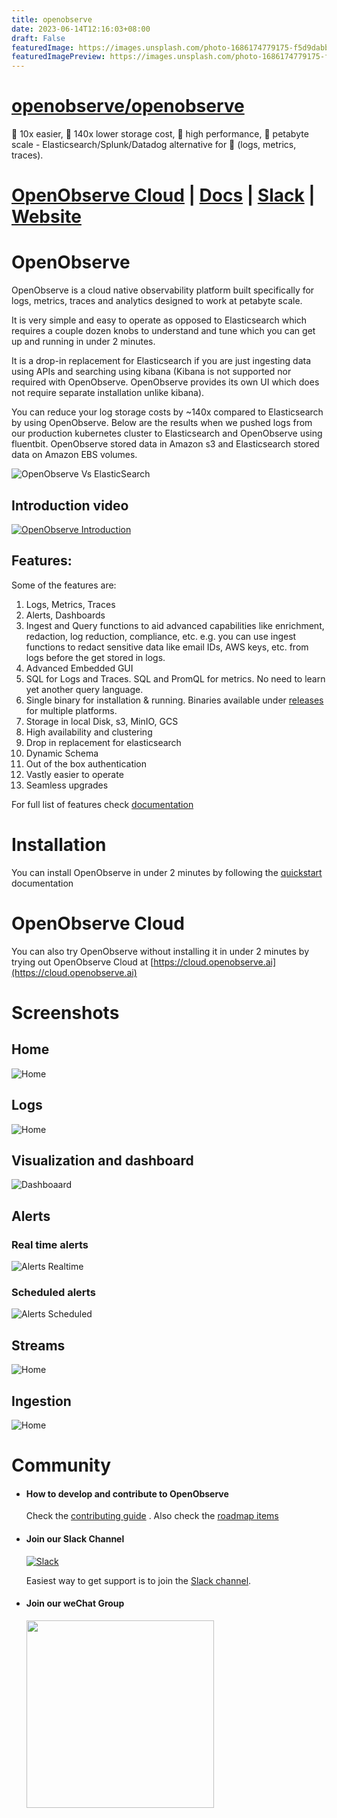 ```yaml
---
title: openobserve
date: 2023-06-14T12:16:03+08:00
draft: False
featuredImage: https://images.unsplash.com/photo-1686174779175-f5d9dabb3eb3?ixid=M3w0NjAwMjJ8MHwxfHJhbmRvbXx8fHx8fHx8fDE2ODY3MTYxMDl8&ixlib=rb-4.0.3
featuredImagePreview: https://images.unsplash.com/photo-1686174779175-f5d9dabb3eb3?ixid=M3w0NjAwMjJ8MHwxfHJhbmRvbXx8fHx8fHx8fDE2ODY3MTYxMDl8&ixlib=rb-4.0.3
---
```


# [openobserve/openobserve](https://github.com/openobserve/openobserve)

🚀 10x easier, 🚀 140x lower storage cost, 🚀 high performance, 🚀 petabyte scale - Elasticsearch/Splunk/Datadog alternative for 🚀 (logs, metrics, traces).

# [OpenObserve Cloud](https://cloud.openobserve.ai) | [Docs](https://openobserve.ai/docs/) | [Slack](https://join.slack.com/t/zincobserve/shared_invite/zt-11r96hv2b-UwxUILuSJ1duzl_6mhJwVg) | [Website](https://openobserve.ai)

# OpenObserve

OpenObserve is a cloud native observability platform built specifically for logs, metrics, traces and analytics designed to work at petabyte scale.

It is very simple and easy to operate as opposed to Elasticsearch which requires a couple dozen knobs to understand and tune which you can get up and running in under 2 minutes.

It is a drop-in replacement for Elasticsearch if you are just ingesting data using APIs and searching using kibana (Kibana is not supported nor required with OpenObserve. OpenObserve provides its own UI which does not require separate installation unlike kibana).

You can reduce your log storage costs by ~140x compared to Elasticsearch by using OpenObserve. Below are the results when we pushed logs from our production kubernetes cluster to Elasticsearch and OpenObserve using fluentbit. OpenObserve stored data in Amazon s3 and Elasticsearch stored data on Amazon EBS volumes.

![OpenObserve Vs ElasticSearch](./screenshots/zo_vs_es.png)

## Introduction video

[![OpenObserve Introduction](./screenshots/zo_intro_youtube.png)](https://www.youtube.com/watch?v=fZ-ErfMdF-o)

## Features:

Some of the features are:

1. Logs, Metrics, Traces
1. Alerts, Dashboards
1. Ingest and Query functions to aid advanced capabilities like enrichment, redaction, log reduction, compliance, etc. e.g. you can use ingest functions to redact sensitive data like email IDs, AWS keys, etc. from logs before the get stored in logs.
1. Advanced Embedded GUI
1. SQL for Logs and Traces. SQL and PromQL for metrics. No need to learn yet another query language.
1. Single binary for installation & running. Binaries available under [releases](https://github.com/openobserve/openobserve/releases) for multiple platforms.
1. Storage in local Disk, s3, MinIO, GCS
1. High availability and clustering
1. Drop in replacement for elasticsearch
1. Dynamic Schema
1. Out of the box authentication
1. Vastly easier to operate
1. Seamless upgrades

For full list of features check [documentation](https://openobserve.ai/docs/#project-status-features-and-roadmap)

# Installation

You can install OpenObserve in under 2 minutes by following the [quickstart](https://openobserve.ai/docs/guide/quickstart/) documentation

# OpenObserve Cloud

You can also try OpenObserve without installing it in under 2 minutes by trying out OpenObserve Cloud at [https://cloud.openobserve.ai](https://cloud.openobserve.ai)

# Screenshots

## Home

![Home](./screenshots/zo_home.png)

## Logs

![Home](./screenshots/logs.webp)


## Visualization and dashboard

![Dashboaard](./screenshots/dashboard.png)

## Alerts

### Real time alerts

![Alerts Realtime](./screenshots/alert_realtime.jpg)

### Scheduled alerts

![Alerts Scheduled](./screenshots/alert_scheduled.jpg)

## Streams

![Home](./screenshots/zo_streams.png)

## Ingestion

![Home](./screenshots/ingestion.webp)

# Community

- #### How to develop and contribute to OpenObserve

  Check the [contributing guide](./CONTRIBUTING.md) . Also check the [roadmap items](https://github.com/orgs/openobserve/projects/7)

- #### Join our Slack Channel

  [![Slack](./screenshots/slack.png)](https://join.slack.com/t/zincobserve/shared_invite/zt-11r96hv2b-UwxUILuSJ1duzl_6mhJwVg)

  Easiest way to get support is to join the [Slack channel](https://join.slack.com/t/zincobserve/shared_invite/zt-11r96hv2b-UwxUILuSJ1duzl_6mhJwVg).

- #### Join our weChat Group

  <img src="./screenshots/wechat_qr.jpg" width="300">
